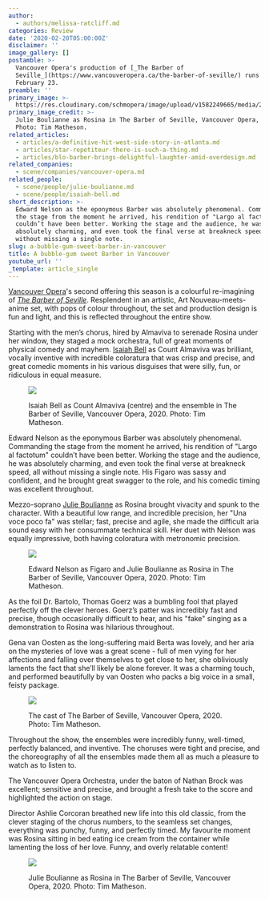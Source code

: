 ```yaml
---
author:
  - authors/melissa-ratcliff.md
categories: Review
date: '2020-02-20T05:00:00Z'
disclaimer: ''
image_gallery: []
postamble: >-
  Vancouver Opera's production of [_The Barber of
  Seville_](https://www.vancouveropera.ca/the-barber-of-seville/) runs through
  February 23.
preamble: ''
primary_image: >-
  https://res.cloudinary.com/schmopera/image/upload/v1582249665/media/2020/02/sqVOBarberofSeville-focusonRosina-JulieBoulianne-photoTimMatheson_nulkpt.jpg
primary_image_credit: >-
  Julie Boulianne as Rosina in The Barber of Seville, Vancouver Opera, 2020.
  Photo: Tim Matheson.
related_articles:
  - articles/a-definitive-hit-west-side-story-in-atlanta.md
  - articles/star-repetiteur-there-is-such-a-thing.md
  - articles/blo-barber-brings-delightful-laughter-amid-overdesign.md
related_companies:
  - scene/companies/vancouver-opera.md
related_people:
  - scene/people/julie-boulianne.md
  - scene/people/isaiah-bell.md
short_description: >-
  Edward Nelson as the eponymous Barber was absolutely phenomenal. Commanding
  the stage from the moment he arrived, his rendition of "Largo al factotum"
  couldn’t have been better. Working the stage and the audience, he was
  absolutely charming, and even took the final verse at breakneck speed, all
  without missing a single note.
slug: a-bubble-gum-sweet-barber-in-vancouver
title: A bubble-gum sweet Barber in Vancouver
youtube_url: ''
_template: article_single
---
```


[Vancouver Opera](/scene/companies/vancouver-opera/)'s second offering this season is a colourful re-imagining of [_The Barber of Seville_](https://www.vancouveropera.ca/the-barber-of-seville/). Resplendent in an artistic, Art Nouveau-meets-anime set, with pops of colour throughout, the set and production design is fun and light, and this is reflected throughout the entire show.

Starting with the men’s chorus, hired by Almaviva to serenade Rosina under her window, they staged a mock orchestra, full of great moments of physical comedy and mayhem. [Isaiah Bell](/scene/people/isaiah-bell/) as Count Almaviva was brilliant, vocally inventive with incredible coloratura that was crisp and precise, and great comedic moments in his various disguises that were silly, fun, or ridiculous in equal measure.

<figure data-type="image">

![](https://res.cloudinary.com/schmopera/image/upload/v1582249717/media/2020/02/VOBarberofSevillegroupshot-photoTimMatheson_utpiwx.jpg)

<figcaption>Isaiah Bell as Count Almaviva (centre) and the ensemble in The Barber of Seville, Vancouver Opera, 2020. Photo: Tim Matheson.</figcaption>

</figure>

Edward Nelson as the eponymous Barber was absolutely phenomenal. Commanding the stage from the moment he arrived, his rendition of "Largo al factotum" couldn’t have been better. Working the stage and the audience, he was absolutely charming, and even took the final verse at breakneck speed, all without missing a single note. His Figaro was sassy and confident, and he brought great swagger to the role, and his comedic timing was excellent throughout.

Mezzo-soprano [Julie Boulianne](/scene/people/julie-boulianne/) as Rosina brought vivacity and spunk to the character. With a beautiful low range, and incredible precision, her "Una voce poco fa" was stellar; fast, precise and agile, she made the difficult aria sound easy with her consummate technical skill. Her duet with Nelson was equally impressive, both having coloratura with metronomic precision.

<figure data-type="image">

![](https://res.cloudinary.com/schmopera/image/upload/v1582249751/media/2020/02/VOBarberofSevilleEdwardNelsonasFigaroandJulieBoulianneasRosina-photoTimMatheson_qjuzw0.jpg)

<figcaption>Edward Nelson as Figaro and Julie Boulianne as Rosina in The Barber of Seville, Vancouver Opera, 2020. Photo: Tim Matheson.</figcaption>

</figure>

As the foil Dr. Bartolo, Thomas Goerz was a bumbling fool that played perfectly off the clever heroes. Goerz’s patter was incredibly fast and precise, though occasionally difficult to hear, and his "fake" singing as a demonstration to Rosina was hilarious throughout.

Gena van Oosten as the long-suffering maid Berta was lovely, and her aria on the mysteries of love was a great scene - full of men vying for her affections and falling over themselves to get close to her, she obliviously laments the fact that she’ll likely be alone forever. It was a charming touch, and performed beautifully by van Oosten who packs a big voice in a small, feisty package.

<figure data-type="image">

![](https://res.cloudinary.com/schmopera/image/upload/v1582249782/media/2020/02/VOBarberofSevilleprincipalcast-photoTimMatheson_prkhbs.jpg)

<figcaption>The cast of The Barber of Seville, Vancouver Opera, 2020. Photo: Tim Matheson.</figcaption>

</figure>

Throughout the show, the ensembles were incredibly funny, well-timed, perfectly balanced, and inventive. The choruses were tight and precise, and the choreography of all the ensembles made them all as much a pleasure to watch as to listen to.

The Vancouver Opera Orchestra, under the baton of Nathan Brock was excellent; sensitive and precise, and brought a fresh take to the score and highlighted the action on stage.

Director Ashlie Corcoran breathed new life into this old classic, from the clever staging of the chorus numbers, to the seamless set changes, everything was punchy, funny, and perfectly timed. My favourite moment was Rosina sitting in bed eating ice cream from the container while lamenting the loss of her love. Funny, and overly relatable content!

<figure data-type="image">

![](https://res.cloudinary.com/schmopera/image/upload/v1582249799/media/2020/02/VOBarberofSeville-JulieBoulianneasRosina-photoTimMatheson_c4hh2q.jpg)

<figcaption>Julie Boulianne as Rosina in The Barber of Seville, Vancouver Opera, 2020. Photo: Tim Matheson.</figcaption>

</figure>

